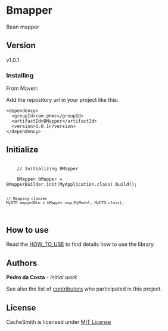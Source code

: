 # Bmapper
Bean mapper

## Version

v1.0.1

### Installing

From Maven:

Add the repository url in your project like this:

```
<dependency>
  <groupId>com.phmc</groupId>
  <artifactId>BMapper</artifactId>
  <version>1.0.1</version>
</dependency>
```

## Initialize

<code>
    // Initializing BMapper <br>
    BMapper bMapper = BMapperBuilder.init(MyApplication.class).build();

    // Mapping classes
    MyDTO mappedDto = bMapper.map(MyModel, MyDTO.class);
</code>

## How to use

Read the [HOW_TO_USE](https://github.com/phmdacosta/cachesmith/blob/master/HOW_TO_USE.md) to find details how to use the library.

## Authors

**Pedro da Costa** - *Initial work*

See also the list of [contributors](https://github.com/phmdacosta/cachesmith/graphs/contributors) who participated in this project.

## License

CacheSmith is licensed under [MIT License](https://github.com/phmdacosta/cachesmith/blob/master/LICENSE)
